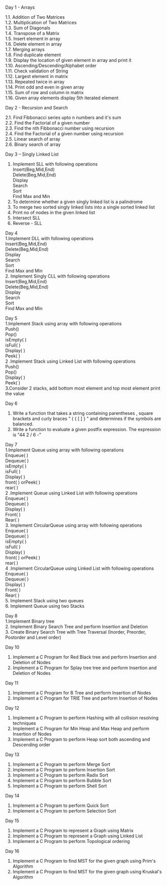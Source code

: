 Day 1 - Arrays

1.1. Addition of Two Matrices  
1.2. Multiplication of Two Matrices  
1.3. Sum of Diagonals  
1.4. Transpose of a Matrix  
1.5. Insert element in array  
1.6. Delete element in array  
1.7. Merging arrays  
1.8. Find duplicate element  
1.9. Display the location of given element in array and print it     
1.10. Ascending/Descending/Alphabet order  
1.11. Check validation of String  
1.12. Largest element in matrix  
1.13. Repeated twice in array  
1.14. Print odd and even in given array  
1.15. Sum of row and column in matrix  
1.16. Given array elements display 5th iterated element  
  
Day 2 - Recursion and Search   
   
2.1. Find Fibbonacci series upto n numbers and it's sum  
2.2. Find the Factorial of a given number  
2.3. Find the nth Fibbonacci number using recursion  
2.4. Find the Factorial of a given number using recursion  
2.5. Linear search of array  
2.6. Binary search of array  

Day 3 – Singly Linked List  
1.	Implement SLL with following operations    
Insert(Beg,Mid,End)   
Delete(Beg,Mid,End)   
Display    
Search  
Sort  
Find Max and Min  
2.	To determine whether a given singly linked list is a palindrome  
3.	To merge two sorted singly linked lists into a single sorted linked list   
4.	Print no of nodes in the given linked list   
5.	Intersect SLL  
6.	Reverse - SLL   

Day 4  
1.Implement DLL with following operations  
Insert(Beg,Mid,End)   
Delete(Beg,Mid,End)   
Display  
Search  
Sort   
Find Max and Min  
2. Implement Singly CLL with following operations  
Insert(Beg,Mid,End)  
Delete(Beg,Mid,End)  
Display  
Search  
Sort  
Find Max and Min  

Day 5   
1.Implement Stack using array with following operations   
Push()   
Pop()  
isEmpty( )  
isFull( )   
Display( )  
Peek( )  
2 .Implement Stack using Linked List with following operations  
Push()   
Pop()  
Display( )  
Peek( )  
3.Consider 2 stacks, add bottom most element and top most element print the value   

Day 6    
1. Write a function that takes a string containing parentheses , square brackets  and curly braces "  ( { [ ] } " and determines if the symbols are balanced.   
 2.  Write a function to evaluate a given postfix expression. The expression is "44 2 / 6 -"

Day 7   
1.Implement Queue using array with following operations   
Enqueue( )  
Dequeue( )  
isEmpty( )   
isFull( )  
Display( )  
front( ) orPeek( )   
rear( )   
2 .Implement Queue using Linked List with following operations  
Enqueue( )  
Dequeue( )  
Display( )   
Front( )   
Rear( )   
3. Implement CircularQueue using array with following operations   
Enqueue( )  
Dequeue( )   
isEmpty( )   
isFull( )   
Display( )  
front( ) orPeek( )  
rear( )   
4 .Implement CircularQueue using Linked List with following operations   
Enqueue( )   
Dequeue( )   
Display( )   
Front( )   
Rear( )  
5. Implement Stack using two queues  
6. Implement Queue using two Stacks  

Day 8   
1.Implement Binary tree   
2. Implement Binary Search Tree and perform Insertion and Deletion    
3. Create Binary Search Tree with Tree Traversal (Inorder, Preorder, Postorder and Level order)    


Day 10   
1. Implement a C Program for Red Black tree and perform Insertion and Deletion of Nodes   
2. Implement a C Program for Splay tree tree and perform Insertion and Deletion of Nodes    

Day 11   
1. Implement a C Program for B Tree and perform Insertion of Nodes   
2. Implement a C Program for TRIE Tree and perform Insertion  of Nodes      

Day 12
1. Implement a C Program to perform Hashing with all collision resolving techniques     
2. Implement a C Program for Min Heap and Max Heap and perform Insertion  of Nodes
3.  Implement a C Program to perform Heap sort both ascending and Descending order        


Day 13     
1. Implement a C Program to perform Merge Sort     
2. Implement a C Program to perform Insertion Sort    
3. Implement a C Program to perform Radix Sort     
4. Implement a C Program to perform Bubble Sort     
5. Implement a C Program to perform Shell Sort


Day 14     
1. Implement a C Program to perform Quick Sort     
2. Implement a C Program to perform Selection Sort

Day 15    
1. Implement a C Program to represent a Graph  using Matrix    
2. Implement a C Program to represent a Graph using Linked List     
3. Implement a C Program to perform Topological ordering

Day 16    
1. Implement a C Program to find MST for the given graph using Prim's Algorithm   
2. Implement a C Program to find MST for the given graph using Kruskal's Algorithm     
